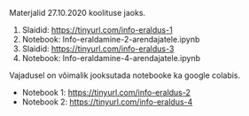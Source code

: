 Materjalid 27.10.2020 koolituse jaoks.
1. Slaidid: https://tinyurl.com/info-eraldus-1
2. Notebook: Info-eraldamine-2-arendajatele.ipynb
3. Slaidid: https://tinyurl.com/info-eraldus-3
4. Notebook: Info-eraldamine-4-arendajatele.ipynb

Vajadusel on võimalik jooksutada notebooke ka google colabis.
* Notebook 1: https://tinyurl.com/info-eraldus-2
* Notebook 2: https://tinyurl.com/info-eraldus-4
